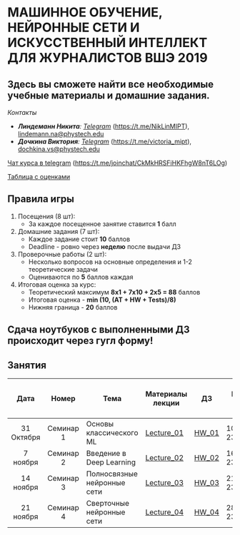 # МАШИННОЕ ОБУЧЕНИЕ, НЕЙРОННЫЕ СЕТИ И ИСКУССТВЕННЫЙ ИНТЕЛЛЕКТ ДЛЯ ЖУРНАЛИСТОВ ВШЭ 2019
## Здесь вы сможете найти все необходимые учебные материалы и домашние задания.

*Контакты* 
- ***Линдеманн Никита**: [Telegram](https://t.me/NikLinMIPT)* (https://t.me/NikLinMIPT), lindemann.na@phystech.edu
- ***Дочкина Виктория**: [Telegram](https://t.me/victoria_mipt)* (https://t.me/victoria_mipt), dochkina.vs@phystech.edu

[Чат курса в telegram](https://t.me/joinchat/CkMkHRSFiHKFhgW8nT6LOg) (https://t.me/joinchat/CkMkHRSFiHKFhgW8nT6LOg)

[Таблица с оценками](https://docs.google.com/spreadsheets/d/1m5Bq-pO62lYXKvxUTKVxaO6SPjZEhWqNKWmHC1o5PYo/edit?usp=sharing)


## Правила игры
1. Посещения (8 шт):
    - За каждое посещенное занятие ставится **1** балл
2. Домашние задания (7 шт):
    - Каждое задание стоит **10** баллов
    - Deadline - ровно через **неделю** после выдачи ДЗ
3. Проверочные работы (2 шт):
    - Несколько вопросов на основные определения и 1-2 теоретические задачи
    - Оцениваются по **5** баллов каждая
4. Итоговая оценка за курс:
    - Теоретический максимум **8x1 + 7x10 + 2x5 = 88** баллов 
    - Итоговая оценка - **min (10, (AT + HW + Tests)/8)**
    - Нижняя граница - **20** баллов
    

## Сдача ноутбуков с выполненными ДЗ происходит через гугл форму!


## Занятия

| Дата | Номер | Тема | Материалы лекции | ДЗ | Deadline по ДЗ | Онлайн Jupyter Notebook с лекцией |
| :---: | :---: | --- | --- | --- | --- | --- |
| 31 Октября | Семинар 1 | Основы классического ML | [Lecture_01](Lectures/Lecture_01) | [HW_01](Homeworks/Homework_01/HW_01.ipynb) | 10.11.2019 23:55 | [Lecture_01](https://colab.research.google.com/drive/1lpt4_BiqdVuMu_762LKsVePoMCc_P-pc)|
| 7 ноября | Семинар 2 | Введение в Deep Learning | [Lecture_02](Lectures/Lecture_02) | [HW_02](Homeworks/Homework_02/HW_02.ipynb) | 16.11.2019 23:55 | [Lecture_02]()|
| 14 ноября | Семинар 3 | Полносвязные нейронные сети | [Lecture_03](Lectures/Lecture_03) | [HW_03](HW2_Graph_and_grad/HW_2.ipynb) | 21.11.2019 23:55 | [Lecture_03]() |
| 21 ноября | Семинар 4 | Сверточные нейронные сети | [Lecture_04](Seminar2_Intro_to_ML/Seminar_2.ipynb) | [HW_04](HW2_Graph_and_grad/HW_2.ipynb) | 28.11.2019 23:55 | [Lecture_04]()|

